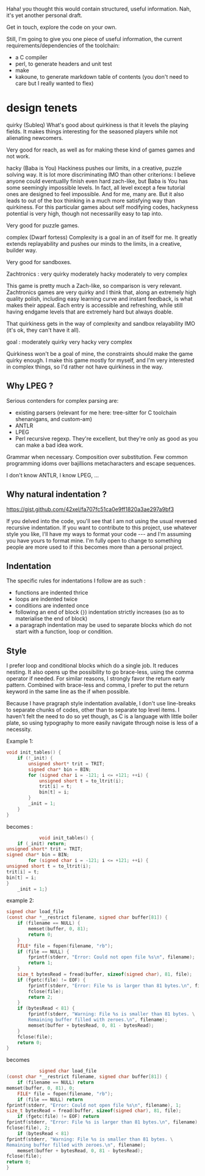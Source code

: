 Haha! you thought this would contain structured, useful information.
Nah, it's yet another personal draft.

Get in touch, explore the code on your own.

Still, I'm going to give you one piece of useful information, the current requirements/dependencies of the toolchain:
+ a C compiler
+ perl, to generate headers and unit test
+ make
+ kakoune, to generate markdown table of contents (you don't need to care but I really wanted to flex)


# design tenets

quirky (Subleq)
What's good about quirkiness is that it levels the playing fields. It makes things interesting for the seasoned players while not alienating newcomers.

Very good for reach, as well as for making these kind of games games and not work.

hacky (Baba is You)
Hackiness pushes our limits, in a creative, puzzle solving way. It is lot more discriminating IMO than other criterions: I believe anyone could eventuallly finish even hard zach-like, but Baba is You has some seemingly impossible levels. In fact, all level except a few tutorial ones are designed to feel impossible. And for me, many are.
But it also leads to out of the box thinking in a much more satisfying way than quirkiness.
For this particular games about self modifying codes, hackyness potential is very high, though not necessarilly easy to tap into.

Very good for puzzle games.

complex (Dwarf fortess)
Complexity is a goal in an of itself for me. It greatly extends replayability and pushes our minds to the limits, in a creative, builder way.

Very good for sandboxes.

Zachtronics :
very quirky
moderately hacky
moderately to very complex

This game is pretty much a Zach-like, so comparison is very relevant.
Zachtronics games are very quirky and I think that, along an extremely high quality polish, including easy learning curve and instant feedback, is what makes their appeal. Each entry is accessible and refreshing, while still having endgame levels that are extremely hard but always doable.

That quirkiness gets in the way of complexity and sandbox relayability IMO (it's ok, they can't have it all).

goal :
moderately quirky
very hacky
very complex

Quirkiness won't be a goal of mine, the constraints should make the game quirky enough. I make this game mostly for myself, and I'm very interested in complex things, so I'd rather not have quirkiness in the way.

## Why LPEG ?
Serious contenders for complex parsing are:
- existing parsers (relevant for me here: tree-sitter for C toolchain shenanigans, and custom-am)
- ANTLR
- LPEG
- Perl recursive regexp. They're excellent, but they're only as good as you can make a bad idea work.

Grammar when necessary. Composition over substitution. Few common programming idoms over bajillions metacharacters and escape sequences.

I don't know ANTLR, I know LPEG, ...

## Why natural indentation ?
https://gist.github.com/42xel/fa707fc51ca0e9ff1820a3ae297a9bf3

If you delved into the code, you'll see that I am not using the usual reversed recursive indentation. If you want to contribute to this project, use whatever style you like, I'll have my ways to format your code --- and I'm assuming you have yours to format mine. I'm fully open to change to something people are more used to if this becomes more than a personal project.

## Indentation
The specific rules for indentations I follow are as such :
- functions are indented thrice
- loops are indented twice
- conditions are indented once
- following an end of block (`}`) indentation strictly increases (so as to materialise the end of block)
- a paragraph indentation may be used to separate blocks which do not start with a function, loop or condition.

## Style
I prefer loop and conditional blocks which do a single job. It reduces nesting. It also opens up the possibility to go brace-less, using the comma operator if needed. For similar reasons, I strongly favor the return early pattern. Combined with brace-less and comma, I prefer to put the return keyword in the same line as the if when possible.

Because I have pragraph style indentation available, I don't use line-breaks to separate chunks of codes, other than to separate top level items. I haven't felt the need to do so yet though, as C is a language with little boiler plate, so using typography to more easily navigate through noise is less of a necessity.

Example 1:
```C
void init_tables() {
    if (!_init) {
        unsigned short* trit = TRIT;
        signed char* bin = BIN;
        for (signed char i = -121; i <= +121; ++i) {
            unsigned short t = to_ltrit(i);
            trit[i] = t;
            bin[t] = i;
        }
        _init = 1;
    }
}
```
becomes :
```C
            void init_tables() {
    if (_init) return;
unsigned short* trit = TRIT;
signed char* bin = BIN;
        for (signed char i = -121; i <= +121; ++i) {
unsigned short t = to_ltrit(i);
trit[i] = t;
bin[t] = i;
}
    _init = 1;}
```

example 2:
```C
signed char load_file
(const char *__restrict filename, signed char buffer[81]) {
    if (filename == NULL) {
        memset(buffer, 0, 81);
        return 0;
    }
    FILE* file = fopen(filename, "rb");
    if (file == NULL) {
        fprintf(stderr, "Error: Could not open file %s\n", filename);
        return 1;
    }
    size_t bytesRead = fread(buffer, sizeof(signed char), 81, file);
    if (fgetc(file) != EOF) {
        fprintf(stderr, "Error: File %s is larger than 81 bytes.\n", filename);
        fclose(file);
        return 2;
    }
    if (bytesRead < 81) {
        fprintf(stderr, "Warning: File %s is smaller than 81 bytes. \
        Remaining buffer filled with zeroes.\n", filename);
        memset(buffer + bytesRead, 0, 81 - bytesRead);
    }
    fclose(file);
    return 0;
}
```
becomes
```C
            signed char load_file
(const char *__restrict filename, signed char buffer[81]) {
    if (filename == NULL) return
memset(buffer, 0, 81), 0;
    FILE* file = fopen(filename, "rb");
    if (file == NULL) return
fprintf(stderr, "Error: Could not open file %s\n", filename), 1;
size_t bytesRead = fread(buffer, sizeof(signed char), 81, file);
    if (fgetc(file) != EOF) return
fprintf(stderr, "Error: File %s is larger than 81 bytes.\n", filename),
fclose(file), 2;
    if (bytesRead < 81)
fprintf(stderr, "Warning: File %s is smaller than 81 bytes. \
Remaining buffer filled with zeroes.\n", filename);
    memset(buffer + bytesRead, 0, 81 - bytesRead);
fclose(file);
return 0;
}
```

